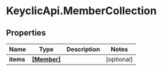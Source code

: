 # KeyclicApi.MemberCollection

## Properties
Name | Type | Description | Notes
------------ | ------------- | ------------- | -------------
**items** | [**[Member]**](Member.md) |  | [optional] 


